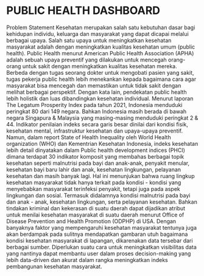 # PUBLIC HEALTH DASHBOARD

Problem Statement
			Kesehatan  merupakan  salah  satu kebutuhan  dasar  bagi  kehidupan  individu, keluarga  dan  masyarakat  yang  dapat dicapai melalui  berbagai  upaya. Salah satu upaya untuk meningkatkan kesehatan masyarakat adalah dengan meningkatkan kualitas kesehatan umum (public health). Public Health menurut  American Public Health Association (APHA) adalah sebuah upaya preventif yang dilakukan untuk mencegah orang-orang untuk sakit dengan meningkatkan kualitas kesehatan mereka. Berbeda dengan tugas seorang dokter untuk mengobati pasien yang sakit, tugas pekerja public health lebih menekankan kepada bagaimana cara agar masyarakat bisa mencegah dan memastikan untuk tidak sakit dengan melihat berbagai perspektif. Dengan kata lain, pendekatan public health  lebih holistik dan luas dibandingkan kesehatan individual.
			Menurut laporan The Legatum Prosperity Index pada tahun 2021, Indonesia menduduki peringkat 80 dari 149 negara. Bahkan Indonesia masih berada di bawah negara Singapura & Malaysia yang masing-masing menduduki peringkat 2 & 44. Indikator penilaian indeks secara garis besar dinilai dari kondisi fisik, kesehatan mental, infrastruktur kesehatan dan upaya-upaya preventif. Namun, dalam report State of Health Inequality oleh World Health organization (WHO) dan Kementrian Kesehatan Indonesia, indeks kesehatan lebih detail dinyatakan dalam Public health development indices (PHCI) dimana terdapat 30 indikator komposit yang membahas berbagai topik kesehatan seperti malnutrisi pada bayi dan anak-anak, penyakit menular, kesehatan bayi baru lahir dan anak, kesehatan lingkungan, pelayanan kesehatan dan masih banyak lagi.  Hal ini menunjukan bahwa ruang lingkup kesehatan masyarakat tidak hanya terkait pada kondisi - kondisi yang menyebabkan masyarakat terinfeksi penyakit, tetapi juga pada aspek lingkungan dan sosial. Termasuk didalamnya kondisi malnutrisi pada bayi dan anak - anak, kesehatan lingkungan, serta pelayanan kesehatan. Bahkan tindakan kriminal dan kekerasan di suatu daerah dapat dijadikan atribut untuk menilai kesehatan masyarakat di suatu daerah menurut Office of Disease Prevention and Health Promotion (ODPHP) di USA. 
			Dengan banyaknya faktor yang mempengaruhi kesehatan masyarakat tentunya juga akan berdampak pada sulitnya mendapatkan gambaran utuh bagaimana kondisi kesehatan masyarakat di lapangan, dikarenakan data tersebar dari berbagai sumber. Diperlukan suatu cara untuk meningkatkan visibilitas data yang nantinya dapat membantu user dalam proses decision-making yang lebih data-driven dan akurat dalam rangka meningkatkan indeks pembangunan kesehatan masyarakat.
